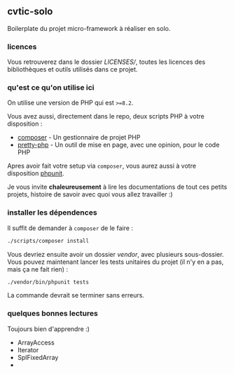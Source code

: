 ## cvtic-solo

Boilerplate du projet micro-framework à réaliser en solo.

### licences
Vous retrouverez dans le dossier _LICENSES/_, toutes les licences des 
bibliothèques et outils utilisés dans ce projet.

### qu'est ce qu'on utilise ici
On utilise une version de PHP qui est `>=8.2`.  

Vous avez aussi, directement dans le repo, deux scripts PHP à votre disposition :
- [composer](https://getcomposer.org/doc/00-intro.md) - Un gestionnaire de projet PHP
- [pretty-php](https://github.com/lkrms/pretty-php) - Un outil de mise en page, avec une opinion, pour le code PHP

Apres avoir fait votre setup via `composer`, vous aurez aussi à votre disposition [phpunit](https://phpunit.de/index.html).

Je vous invite **chaleureusement** à lire les documentations de tout ces petits
projets, histoire de savoir avec quoi vous allez travailler :)

### installer les dépendences
Il suffit de demander à `composer` de le faire :
```sh
./scripts/composer install
```
Vous devriez ensuite avoir un dossier _vendor_, avec plusieurs sous-dossier.  
Vous pouvez maintenant lancer les tests unitaires du projet (il n'y en a pas, mais ça ne fait rien) :
```sh
./vendor/bin/phpunit tests
```
La commande devrait se terminer sans erreurs.

### quelques bonnes lectures
Toujours bien d'apprendre :)

- ArrayAccess
- Iterator
- SplFixedArray
-
